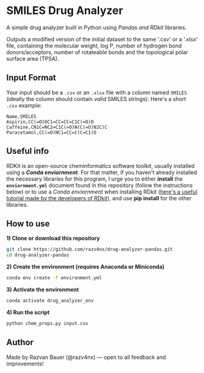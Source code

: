 # SMILES Drug Analyzer 

A simple drug analyzer built in Python using *Pandas and RDkit* libraries.

Outputs a modified version of the initial dataset to the same '.csv' or a '.xlsx' file, containing the molecular weight, log P, number of hydrogen bond donors/acceptors, number of rotateable bonds and the topological polar surface area (TPSA).



## Input Format

Your input should be a `.csv` or an `.xlsx` file with a column named `SMILES` (ideally the column should contain *valid* SMILES strings):
Here's a short `.csv` example:

```csv
Name,SMILES
Aspirin,CC(=O)OC1=CC=CC=C1C(=O)O
Caffeine,CN1C=NC2=C1C(=O)N(C(=O)N2C)C
Paracetamol,CC(=O)NC1=CC=C(C=C1)O
```


## Useful info

RDKit is an open-source cheminformatics software toolkit, usually installed using a ***Conda enviornment***. For that matter, if you haven't already installed the necessary libraries for this program, I urge you to either **install** the **`enviornment.yml`** document found in this repository (follow the instructions below) or to use a *Conda enviornment* when installing RDkit ([here's a useful tutorial made by the developers of RDkit](https://www.rdkit.org/docs/Install.html)), and use **pip install** for the other libraries.


## How to use

**1) Clone or download this repository**
   
```bash
git clone https://github.com/razv4nx/drug-analyzer-pandas.git
cd drug-analyzer-pandas
```


**2) Create the environment (requires Anaconda or Miniconda)**
   
```bash
conda env create -f environment.yml
```

 
**3)  Activate the environment**

```bash
conda activate drug_analyzer_env
```


**4) Run the script**

```bash
python chem_props.py input.csv
```

## Author
Made by Razvan Bauer (@razv4nx) — open to all feedback and improvements!


